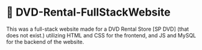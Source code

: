 # 📀 DVD-Rental-FullStackWebsite
This was a full-stack website made for a DVD Rental Store [SP DVD] (that does not exist.) utilizing HTML and CSS for the frontend, and JS and MySQL for the backend of the website.
